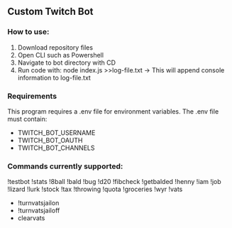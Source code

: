 ## Custom Twitch Bot
### How to use:
1. Download repository files
2. Open CLI such as Powershell
3. Navigate to bot directory with CD
4. Run code with: node index.js >>log-file.txt
    -> This will append console information to log-file.txt

### Requirements
This program requires a .env file for environment variables. The .env file must contain:
 - TWITCH_BOT_USERNAME
 - TWITCH_BOT_OAUTH
 - TWITCH_BOT_CHANNELS

### Commands currently supported:
!testbot
!stats
!8ball
!bald
!bug
!d20
!fibcheck
!getbalded
!henny
!iam
!job
!lizard
!lurk
!stock
!tax
!throwing
!quota
!groceries
!wyr
!vats
  - !turnvatsjailon
  - !turnvatsjailoff
  - clearvats
